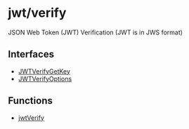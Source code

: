 # jwt/verify

JSON Web Token (JWT) Verification (JWT is in JWS format)

## Interfaces

- [JWTVerifyGetKey](interfaces/JWTVerifyGetKey.md)
- [JWTVerifyOptions](interfaces/JWTVerifyOptions.md)

## Functions

- [jwtVerify](functions/jwtVerify.md)
